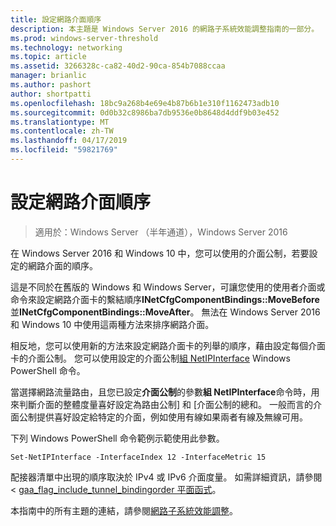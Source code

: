 ```yaml
---
title: 設定網路介面順序
description: 本主題是 Windows Server 2016 的網路子系統效能調整指南的一部分。
ms.prod: windows-server-threshold
ms.technology: networking
ms.topic: article
ms.assetid: 3266328c-ca82-40d2-90ca-854b7088ccaa
manager: brianlic
ms.author: pashort
author: shortpatti
ms.openlocfilehash: 18bc9a268b4e69e4b87b6b1e310f1162473adb10
ms.sourcegitcommit: 0d0b32c8986ba7db9536e0b8648d4ddf9b03e452
ms.translationtype: MT
ms.contentlocale: zh-TW
ms.lasthandoff: 04/17/2019
ms.locfileid: "59821769"
---
```

# <a name="configure-the-order-of-network-interfaces"></a>設定網路介面順序

>適用於：Windows Server （半年通道），Windows Server 2016

在 Windows Server 2016 和 Windows 10 中，您可以使用的介面公制，若要設定的網路介面的順序。

這是不同於在舊版的 Windows 和 Windows Server，可讓您使用的使用者介面或命令來設定網路介面卡的繫結順序**INetCfgComponentBindings::MoveBefore**並**INetCfgComponentBindings::MoveAfter**。 無法在 Windows Server 2016 和 Windows 10 中使用這兩種方法來排序網路介面。

相反地，您可以使用新的方法來設定網路介面卡的列舉的順序，藉由設定每個介面卡的介面公制。 您可以使用設定的介面公制[組 NetIPInterface](https://docs.microsoft.com/powershell/module/nettcpip/set-netipinterface) Windows PowerShell 命令。

當選擇網路流量路由，且您已設定**介面公制**的參數**組 NetIPInterface**命令時，用來判斷介面的整體度量喜好設定為路由公制] 和 [介面公制的總和。 一般而言的介面公制提供喜好設定給特定的介面，例如使用有線如果兩者有線及無線可用。

下列 Windows PowerShell 命令範例示範使用此參數。

    Set-NetIPInterface -InterfaceIndex 12 -InterfaceMetric 15

配接器清單中出現的順序取決於 IPv4 或 IPv6 介面度量。  如需詳細資訊，請參閱 < [gaa_flag_include_tunnel_bindingorder 平面函式](https://msdn.microsoft.com/library/windows/desktop/aa365915%28v=vs.85%29.aspx?f=255&MSPPError=-2147217396)。

本指南中的所有主題的連結，請參閱[網路子系統效能調整](net-sub-performance-top.md)。
